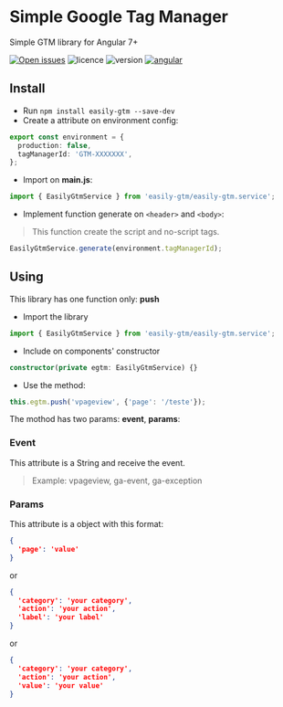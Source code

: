 # Simple Google Tag Manager
Simple GTM library for Angular 7+

[![Open issues](https://img.shields.io/github/issues-raw/regivaldo/angular-libraries.svg)](https://github.com/regivaldo/angular-libraries/issues)
![licence](https://img.shields.io/npm/l/angular-libraries.svg)
![version](https://img.shields.io/github/package-json/v/regivaldo/angular-libraries/projects/easily-gtm.svg)
[![angular](https://img.shields.io/github/package-json/dependency-version/regivaldo/angular-libraries/dev/@angular/cli.svg)](https://angular.io)

## Install
* Run `npm install easily-gtm --save-dev`
* Create a attribute on environment config:

```typescript
export const environment = {
  production: false,
  tagManagerId: 'GTM-XXXXXXX',
};
```

* Import on **main.js**:

```typescript
import { EasilyGtmService } from 'easily-gtm/easily-gtm.service';
```

* Implement function generate on `<header>` and `<body>`:
> This function create the script and no-script tags.

```typescript
EasilyGtmService.generate(environment.tagManagerId);
```

## Using
This library has one function only: **push**

* Import the library

```typescript
import { EasilyGtmService } from 'easily-gtm/easily-gtm.service';
```

* Include on components' constructor
```typescript
constructor(private egtm: EasilyGtmService) {}
```

* Use the method:

```typescript
this.egtm.push('vpageview', {'page': '/teste'});
```

The mothod has two params: **event**, **params**:

### Event
This attribute is a String and receive the event.

> Example: vpageview, ga-event, ga-exception

### Params
This attribute is a object with this format:

```json
{
  'page': 'value'
}
```

or

```json
{
  'category': 'your category',
  'action': 'your action',
  'label': 'your label'
}
```

or

```json
{
  'category': 'your category',
  'action': 'your action',
  'value': 'your value'
}
```
